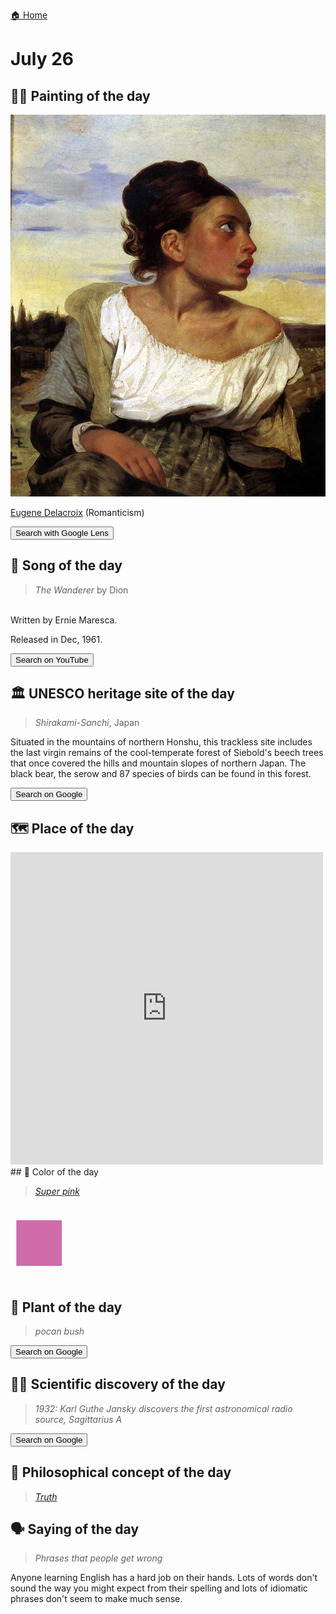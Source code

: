 
[🏠 Home](../../index.md)

# July 26

## 🧑‍🎨 Painting of the day

<img width="600" src="../img/Eugene_Delacroix_7.jpg">

[Eugene Delacroix](https://en.wikipedia.org/wiki/Eugène_Delacroix) (Romanticism)

<button class="btn btn-success"
onclick=" window.open('https://lens.google.com/uploadbyurl?url=https://iretes.github.io/one-a-day/data/img/Eugene_Delacroix_7.jpg','_blank')">
Search with Google Lens
</button>

## 🎼 Song of the day

> *The Wanderer*
by Dion

<br />Written by Ernie Maresca.

Released in Dec, 1961.

<button class="btn btn-success"
onclick=" window.open('http://www.youtube.com/search?q=The Wanderer by Dion','_blank')">
Search on YouTube
</button>

## 🏛️ UNESCO heritage site of the day

> *Shirakami-Sanchi*, Japan

<p>Situated in the mountains of northern Honshu, this trackless site includes the last virgin remains of the cool-temperate forest of Siebold's beech trees that once covered the hills and mountain slopes of northern Japan. The black bear, the serow and 87 species of birds can be found in this forest.</p>

<button class="btn btn-success"
onclick=" window.open('http://www.google.com/search?q=Shirakami-Sanchi','_blank')">
Search on Google
</button>

## 🗺️ Place of the day

<iframe
src="https://www.mapcrunch.com"
name="mapcrunch"
width="500"
height="500"
allowTransparency="true"
scrolling="no"
frameborder="0"
>
</iframe>
## 🎨 Color of the day

> *[Super pink](https://en.wikipedia.org/wiki/Shades_of_pink#Super_pink)*

<div style="color:#CF6BA9; font-size: 100px;">&#9632;</div>

## 🌿 Plant of the day

> *pocan bush*

<button class="btn btn-success"
onclick=" window.open('http://www.google.com/search?q=pocan bush','_blank')">
Search on Google
</button>

## 🧑‍🔬 Scientific discovery of the day

> *1932: Karl Guthe Jansky discovers the first astronomical radio source, Sagittarius A*

<button class="btn btn-success"
onclick=" window.open('http://www.google.com/search?q=1932: Karl Guthe Jansky discovers the first astronomical radio source, Sagittarius A','_blank')"> 
Search on Google
</button>

## 💭 Philosophical concept of the day

> *[Truth](https://en.wikipedia.org/wiki/Truth)*

## 🗣️ Saying of the day

> *Phrases that people get wrong*

Anyone learning English has a hard job on their hands. Lots of words don't sound the way you might expect from their spelling and lots of idiomatic phrases don't seem  to make much sense.
